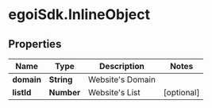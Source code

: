 # egoiSdk.InlineObject

## Properties
Name | Type | Description | Notes
------------ | ------------- | ------------- | -------------
**domain** | **String** | Website&#39;s Domain | 
**listId** | **Number** | Website&#39;s List | [optional] 



